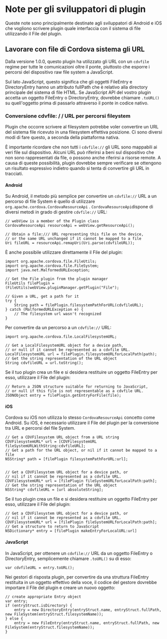 <!---
    Licensed to the Apache Software Foundation (ASF) under one
    or more contributor license agreements.  See the NOTICE file
    distributed with this work for additional information
    regarding copyright ownership.  The ASF licenses this file
    to you under the Apache License, Version 2.0 (the
    "License"); you may not use this file except in compliance
    with the License.  You may obtain a copy of the License at

      http://www.apache.org/licenses/LICENSE-2.0

    Unless required by applicable law or agreed to in writing,
    software distributed under the License is distributed on an
    "AS IS" BASIS, WITHOUT WARRANTIES OR CONDITIONS OF ANY
    KIND, either express or implied.  See the License for the
    specific language governing permissions and limitations
    under the License.
-->

# Note per gli sviluppatori di plugin

Queste note sono principalmente destinate agli sviluppatori di Android e iOS che vogliono scrivere plugin quale interfaccia con il sistema di file utilizzando il File del plugin.

## Lavorare con file di Cordova sistema gli URL

Dalla versione 1.0.0, questo plugin ha utilizzato gli URL con un `cdvfile` regime per tutte le comunicazioni oltre il ponte, piuttosto che esporre i percorsi del dispositivo raw file system a JavaScript.

Sul lato JavaScript, questo significa che gli oggetti FileEntry e DirectoryEntry hanno un attributo fullPath che è relativo alla directory principale del sistema di file HTML. Se JavaScript API del vostro plugin accetta un oggetto FileEntry o DirectoryEntry, dovrebbe chiamare `.toURL()` su quell'oggetto prima di passarlo attraverso il ponte in codice nativo.

### Conversione cdvfile: / / URL per percorsi fileystem

Plugin che occorre scrivere al filesystem potrebbe voler convertire un URL del sistema file ricevuto in una filesystem effettiva posizione. Ci sono diversi modi di fare questo, a seconda della piattaforma nativa.

È importante ricordare che non tutti i `cdvfile://` gli URL sono mappabili ai veri file sul dispositivo. Alcuni URL può riferirsi a beni sul dispositivo che non sono rappresentati da file, o possono anche riferirsi a risorse remote. A causa di queste possibilità, plugin dovrebbe sempre verificare se ottengono un risultato espressivo indietro quando si tenta di convertire gli URL in tracciati.

#### Android

Su Android, il metodo più semplice per convertire un `cdvfile://` URL a un percorso di file System è quello di utilizzare `org.apache.cordova.CordovaResourceApi` . `CordovaResourceApi`dispone di diversi metodi in grado di gestire `cdvfile://` URL:

    // webView is a member of the Plugin class
    CordovaResourceApi resourceApi = webView.getResourceApi();
    
    // Obtain a file:/// URL representing this file on the device,
    // or the same URL unchanged if it cannot be mapped to a file
    Uri fileURL = resourceApi.remapUri(Uri.parse(cdvfileURL));
    

È anche possibile utilizzare direttamente il File del plugin:

    import org.apache.cordova.file.FileUtils;
    import org.apache.cordova.file.FileSystem;
    import java.net.MalformedURLException;
    
    // Get the File plugin from the plugin manager
    FileUtils filePlugin = (FileUtils)webView.pluginManager.getPlugin("File");
    
    // Given a URL, get a path for it
    try {
        String path = filePlugin.filesystemPathForURL(cdvfileURL);
    } catch (MalformedURLException e) {
        // The filesystem url wasn't recognized
    }
    

Per convertire da un percorso a un `cdvfile://` URL:

    import org.apache.cordova.file.LocalFilesystemURL;
    
    // Get a LocalFilesystemURL object for a device path,
    // or null if it cannot be represented as a cdvfile URL.
    LocalFilesystemURL url = filePlugin.filesystemURLforLocalPath(path);
    // Get the string representation of the URL object
    String cdvfileURL = url.toString();
    

Se il tuo plugin crea un file e si desidera restituire un oggetto FileEntry per esso, utilizzare il File del plugin:

    // Return a JSON structure suitable for returning to JavaScript,
    // or null if this file is not representable as a cdvfile URL.
    JSONObject entry = filePlugin.getEntryForFile(file);
    

#### iOS

Cordova su iOS non utilizza lo stesso `CordovaResourceApi` concetto come Android. Su iOS, è necessario utilizzare il File del plugin per la conversione tra URL e percorsi del file System.

    // Get a CDVFilesystem URL object from a URL string
    CDVFilesystemURL* url = [CDVFilesystemURL fileSystemURLWithString:cdvfileURL];
    // Get a path for the URL object, or nil if it cannot be mapped to a file
    NSString* path = [filePlugin filesystemPathForURL:url];
    
    
    // Get a CDVFilesystem URL object for a device path, or
    // nil if it cannot be represented as a cdvfile URL.
    CDVFilesystemURL* url = [filePlugin fileSystemURLforLocalPath:path];
    // Get the string representation of the URL object
    NSString* cdvfileURL = [url absoluteString];
    

Se il tuo plugin crea un file e si desidera restituire un oggetto FileEntry per esso, utilizzare il File del plugin:

    // Get a CDVFilesystem URL object for a device path, or
    // nil if it cannot be represented as a cdvfile URL.
    CDVFilesystemURL* url = [filePlugin fileSystemURLforLocalPath:path];
    // Get a structure to return to JavaScript
    NSDictionary* entry = [filePlugin makeEntryForLocalURL:url]
    

#### JavaScript

In JavaScript, per ottenere un `cdvfile://` URL da un oggetto FileEntry o DirectoryEntry, semplicemente chiamare `.toURL()` su di esso:

    var cdvfileURL = entry.toURL();
    

Nei gestori di risposta plugin, per convertire da una struttura FileEntry restituita in un oggetto effettivo della voce, il codice del gestore dovrebbe importare il File del plugin e creare un nuovo oggetto:

    // create appropriate Entry object
    var entry;
    if (entryStruct.isDirectory) {
        entry = new DirectoryEntry(entryStruct.name, entryStruct.fullPath, new FileSystem(entryStruct.filesystemName));
    } else {
        entry = new FileEntry(entryStruct.name, entryStruct.fullPath, new FileSystem(entryStruct.filesystemName));
    }